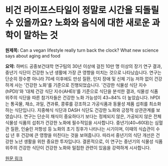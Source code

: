 # 비건 라이프스타일이 정말로 시간을 되돌릴 수 있을까요? 노화와 음식에 대한 새로운 과학이 말하는 것

**원제목:** Can a vegan lifestyle really turn back the clock? What new science says about aging and food

**요약:** 하버드 공중보건대학 연구팀의 30년 이상에 걸친 10만 명 이상의 장기 연구 결과, 중년기 식단이 건강한 노년 생활에 가장 큰 영향을 미치는 것으로 나타났습니다.  연구는 단순히 장수뿐 아니라 70세 이후에도 만성 질환, 인지 장애 및 신체 기능 저하 없이 건강하게 사는 '건강한 노화'를 기준으로 진행되었습니다.  '건강한 식물성 식단 지수(hPDI)'와 '대체 건강 식단 지수(AHEI)'를 기준으로 식단을 분석한 결과, 식물성 식품 위주의 식단을 따른 참가자들은 건강한 노화 가능성이 43~84% 더 높았습니다.  hPDI는 통곡물, 채소, 과일, 견과류, 콩류를 강조하고 가공식품과 동물성 제품 섭취를 최소화하는 식단입니다.  지중해식 식단과 DASH 식단도 건강한 노화와 긍정적 상관관계를 보였습니다.  연구는 단순히 채식이 중요하다기 보다는 정제되지 않은, 가공되지 않은 전체 식물성 식품의 섭취가 건강한 노화에 필수적임을 시사합니다.  중년기(40~60대)는 심혈관 질환, 인슐린 저항성 등 노화의 초기 징후가 나타나는 시기이며, 이때의 식습관이 수십 년 후 건강에 큰 영향을 미친다는 것을 보여줍니다.  따라서 중년기의 식단 개선은 건강한 노년 생활을 위한 중요한 투자입니다.  결론적으로,  이 연구는 중년기의 식물성 식품 위주의 건강한 식단이 건강한 노화와 밀접한 관련이 있음을 강력하게 시사합니다.

[원문 링크](https://vegoutmag.com/news/r-can-a-vegan-lifestyle-really-turn-back-the-clock-what-new-science-says-about-aging-and-food/)
